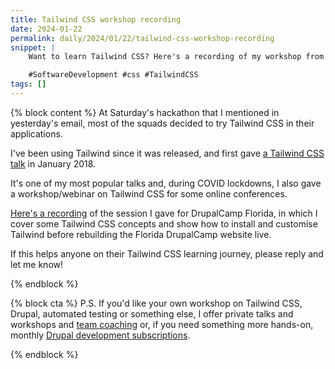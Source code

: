 ```yaml
---
title: Tailwind CSS workshop recording
date: 2024-01-22
permalink: daily/2024/01/22/tailwind-css-workshop-recording
snippet: |
    Want to learn Tailwind CSS? Here's a recording of my workshop from DrupalCamp Florida 2022.

    #SoftwareDevelopment #css #TailwindCSS
tags: []
---
```


{% block content %}
At Saturday's hackathon that I mentioned in yesterday's email, most of the squads decided to try Tailwind CSS in their applications.

I've been using Tailwind since it was released, and first gave [a Tailwind CSS talk][talk] in January 2018.

It's one of my most popular talks and, during COVID lockdowns, I also gave a workshop/webinar on Tailwind CSS for some online conferences.

[Here's a recording][recording] of the session I gave for DrupalCamp Florida, in which I cover some Tailwind CSS concepts and show how to install and customise Tailwind before rebuilding the Florida DrupalCamp website live.

If this helps anyone on their Tailwind CSS learning journey, please reply and let me know!

[recording]: https://www.youtube.com/watch?v=phFDKF-9j0Y
[talk]: {{site.url}}/presentations/taking-flight-with-tailwind-css
{% endblock %}

{% block cta %}
P.S. If you'd like your own workshop on Tailwind CSS, Drupal, automated testing or something else, I offer private talks and workshops and [team coaching][coaching] or, if you need something more hands-on, monthly [Drupal development subscriptions][subscription].

[coaching]: {{site.url}}/team-coaching
[subscription]: {{site.url}}/subscription
{% endblock %}
